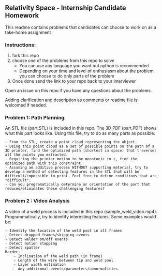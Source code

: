 ## Relativity Space - Internship Candidate Homework
This readme contains problems that candidates can choose to work on as a take-home assignment

### Instructions:
1. fork this repo
2. choose one of the problems from this repo to solve
    * You can use any language you want but python is recommended
    * Depending on your time and level of enthusiasm about the problem you can choose to do only parts of the problem
3. Once done send the link to your repo back to your interviewer

Open an issue on this repo if you have any questions about the problems.

Adding clarification and description as comments or readme file is welcomed if needed.

### Problem 1: Path Planning
An STL file (part.STL) is included in this repo. The 3D PDF (part.PDF) shows what this part looks like. Using this file, try to do as many parts as possible:

	- From the STL, create a point cloud representing the object.
	- Using this point cloud as a set of possible points on the path of a 3D printer, find the optimized path (shortest in space) that traverses all the points you extracted.
	- Requiring the printer motion to be monotonic in z, find the optimized path with this constraint.
	- Assuming an additive process WITHOUT supporting material, try to develop a method of detecting features in the STL that will be difficult/impossible to print. Feel free to define conditions that are "difficult".
	- Can you programatically determine an orientation of the part that reduces/eliminates these challenging features? 

### Problem 2 : Video Analysis
A video of a weld process is included in this repo (sample_weld_video.mp4). Programmatically, try to identify interesting features. Some examples would be:

	- Identify the location of the weld pool in all frames
	- Detect dropped frames/skipping events
	- Detect welder on/off events
	- Detect motion stopping
	- Detect spatter
	Harder:
		- Inclination of the weld path (in frame)
		- Length of the wire between tip and weld pool
		- Layer width estimation
		- Any additional events/parameters/abnormalities

